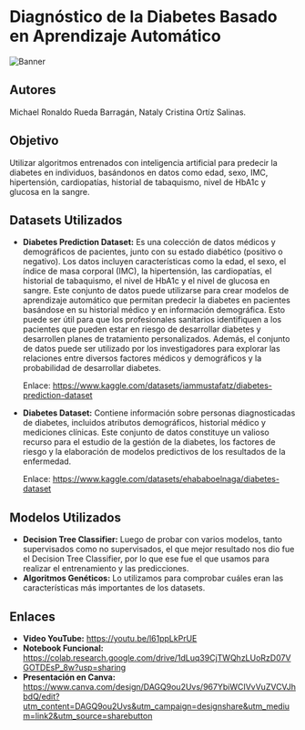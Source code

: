 # **Diagnóstico de la Diabetes Basado en Aprendizaje Automático**
![Banner](https://i.ibb.co/WfrZ1Rr/Untitled.jpg)

## Autores
Michael Ronaldo Rueda Barragán, Nataly Cristina Ortíz Salinas.

## Objetivo
Utilizar algoritmos entrenados con inteligencia artificial para predecir la diabetes en individuos, basándonos en datos como edad, sexo, IMC, hipertensión, cardiopatías, historial de tabaquismo, nivel de HbA1c y glucosa en la sangre.

## Datasets Utilizados
- **Diabetes Prediction Dataset:** Es una colección de datos médicos y demográficos de pacientes, junto con su estado diabético (positivo o negativo). Los datos incluyen características como la edad, el sexo, el índice de masa corporal (IMC), la hipertensión, las cardiopatías, el historial de tabaquismo, el nivel de HbA1c y el nivel de glucosa en sangre. Este conjunto de datos puede utilizarse para crear modelos de aprendizaje automático que permitan predecir la diabetes en pacientes basándose en su historial médico y en información demográfica. Esto puede ser útil para que los profesionales sanitarios identifiquen a los pacientes que pueden estar en riesgo de desarrollar diabetes y desarrollen planes de tratamiento personalizados. Además, el conjunto de datos puede ser utilizado por los investigadores para explorar las relaciones entre diversos factores médicos y demográficos y la probabilidad de desarrollar diabetes.

  Enlace: https://www.kaggle.com/datasets/iammustafatz/diabetes-prediction-dataset

- **Diabetes Dataset:** Contiene información sobre personas diagnosticadas de diabetes, incluidos atributos demográficos, historial médico y mediciones clínicas. Este conjunto de datos constituye un valioso recurso para el estudio de la gestión de la diabetes, los factores de riesgo y la elaboración de modelos predictivos de los resultados de la enfermedad.

  Enlace: https://www.kaggle.com/datasets/ehababoelnaga/diabetes-dataset

## Modelos Utilizados

- **Decision Tree Classifier:** Luego de probar con varios modelos, tanto supervisados como no supervisados, el que mejor resultado nos dio fue el Decision Tree Classifier, por lo que ese fue el que usamos para realizar el entrenamiento y las predicciones.
- **Algoritmos Genéticos:** Lo utilizamos para comprobar cuáles eran las características más importantes de los datasets.

## Enlaces
- **Video YouTube:** https://youtu.be/l61ppLkPrUE
- **Notebook Funcional:** https://colab.research.google.com/drive/1dLuq39CjTWQhzLUoRzD07VGOTDEsP_8w?usp=sharing
- **Presentación en Canva:** https://www.canva.com/design/DAGQ9ou2Uvs/967YbiWCIVvVuZVCVJhbdQ/edit?utm_content=DAGQ9ou2Uvs&utm_campaign=designshare&utm_medium=link2&utm_source=sharebutton
